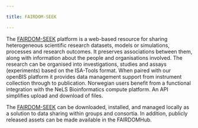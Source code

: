 ```yaml
---

title: FAIRDOM-SEEK

---
```



The [FAIRDOM-SEEK](https://seek4science.org/) platform is a web-based resource for sharing heterogeneous scientific research datasets, models or simulations, processes and research outcomes. It preserves associations between them, along with information about the people and organisations involved. The research can be organised into investigations, 
studies and assays (experiments) based on the ISA-Tools format. When paired with our openBIS platform it provides data management support from instrument collection through to publication. Norwegian users benefit from a functional integration with the NeLS Bioinformatics compute platform. An API simplifies upload and download of files.

The [FAIRDOM-SEEK](https://seek4science.org/) can be downloaded, installed, and managed locally as a solution to data sharing within groups and consortia. In addition, publicly released assets can be made available in the FAIRDOMHub.
